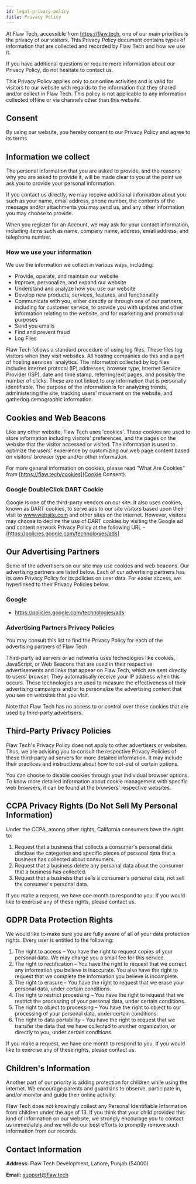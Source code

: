 ```yaml
---
id: legal-privacy-policy
title: Privacy Policy
---
```


At Flaw Tech, accessible from https://flaw.tech, one of our main priorities is the privacy of our visitors. This Privacy Policy document contains types of information that are collected and recorded by Flaw Tech and how we use it.

If you have additional questions or require more information about our Privacy Policy, do not hesitate to contact us.

This Privacy Policy applies only to our online activities and is valid for visitors to our website with regards to the information that they shared and/or collect in Flaw Tech. This policy is not applicable to any information collected offline or via channels other than this website. 

## Consent
By using our website, you hereby consent to our Privacy Policy and agree to its terms.

## Information we collect
The personal information that you are asked to provide, and the reasons why you are asked to provide it, will be made clear to you at the point we ask you to provide your personal information.

If you contact us directly, we may receive additional information about you such as your name, email address, phone number, the contents of the message and/or attachments you may send us, and any other information you may choose to provide.

When you register for an Account, we may ask for your contact information, including items such as name, company name, address, email address, and telephone number.

### How we use your information
We use the information we collect in various ways, including:

- Provide, operate, and maintain our website
- Improve, personalize, and expand our website
- Understand and analyze how you use our website
- Develop new products, services, features, and functionality
- Communicate with you, either directly or through one of our partners, including for customer service, to provide you with updates and other information relating to the website, and for marketing and promotional purposes
- Send you emails
- Find and prevent fraud
- Log Files

Flaw Tech follows a standard procedure of using log files. These files log visitors when they visit websites. All hosting companies do this and a part of hosting services' analytics. The information collected by log files includes internet protocol (IP) addresses, browser type, Internet Service Provider (ISP), date and time stamp, referring/exit pages, and possibly the number of clicks. These are not linked to any information that is personally identifiable. The purpose of the information is for analyzing trends, administering the site, tracking users' movement on the website, and gathering demographic information.

## Cookies and Web Beacons
Like any other website, Flaw Tech uses 'cookies'. These cookies are used to store information including visitors' preferences, and the pages on the website that the visitor accessed or visited. The information is used to optimize the users' experience by customizing our web page content based on visitors' browser type and/or other information.

For more general information on cookies, please read "What Are Cookies" from [https://flaw.tech/cookies](Cookie Consent).

### Google DoubleClick DART Cookie
Google is one of the third-party vendors on our site. It also uses cookies, known as DART cookies, to serve ads to our site visitors based upon their visit to www.website.com and other sites on the internet. However, visitors may choose to decline the use of DART cookies by visiting the Google ad and content network Privacy Policy at the following URL – [https://policies.google.com/technologies/ads]

## Our Advertising Partners
Some of the advertisers on our site may use cookies and web beacons. Our advertising partners are listed below. Each of our advertising partners has its own Privacy Policy for its policies on user data. For easier access, we hyperlinked to their Privacy Policies below.

### Google

- https://policies.google.com/technologies/ads

### Advertising Partners Privacy Policies
You may consult this list to find the Privacy Policy for each of the advertising partners of Flaw Tech.

Third-party ad servers or ad networks uses technologies like cookies, JavaScript, or Web Beacons that are used in their respective advertisements and links that appear on Flaw Tech, which are sent directly to users' browser. They automatically receive your IP address when this occurs. These technologies are used to measure the effectiveness of their advertising campaigns and/or to personalize the advertising content that you see on websites that you visit.

Note that Flaw Tech has no access to or control over these cookies that are used by third-party advertisers.

## Third-Party Privacy Policies
Flaw Tech's Privacy Policy does not apply to other advertisers or websites. Thus, we are advising you to consult the respective Privacy Policies of these third-party ad servers for more detailed information. It may include their practices and instructions about how to opt-out of certain options.

You can choose to disable cookies through your individual browser options. To know more detailed information about cookie management with specific web browsers, it can be found at the browsers' respective websites.

## CCPA Privacy Rights (Do Not Sell My Personal Information)
Under the CCPA, among other rights, California consumers have the right to:

1. Request that a business that collects a consumer's personal data disclose the categories and specific pieces of personal data that a business has collected about consumers.
2. Request that a business delete any personal data about the consumer that a business has collected.
3. Request that a business that sells a consumer's personal data, not sell the consumer's personal data.

If you make a request, we have one month to respond to you. If you would like to exercise any of these rights, please contact us.

## GDPR Data Protection Rights
We would like to make sure you are fully aware of all of your data protection rights. Every user is entitled to the following:

1. The right to access – You have the right to request copies of your personal data. We may charge you a small fee for this service.
2. The right to rectification – You have the right to request that we correct any information you believe is inaccurate. You also have the right to request that we complete the information you believe is incomplete.
3. The right to erasure – You have the right to request that we erase your personal data, under certain conditions.
4. The right to restrict processing – You have the right to request that we restrict the processing of your personal data, under certain conditions.
5. The right to object to processing – You have the right to object to our processing of your personal data, under certain conditions.
6. The right to data portability – You have the right to request that we transfer the data that we have collected to another organization, or directly to you, under certain conditions.

If you make a request, we have one month to respond to you. If you would like to exercise any of these rights, please contact us.

## Children's Information
Another part of our priority is adding protection for children while using the internet. We encourage parents and guardians to observe, participate in, and/or monitor and guide their online activity.

Flaw Tech does not knowingly collect any Personal Identifiable Information from children under the age of 13. If you think that your child provided this kind of information on our website, we strongly encourage you to contact us immediately and we will do our best efforts to promptly remove such information from our records.

## Contact Information
**Address:** Flaw Tech Development, Lahore, Punjab (54000)

**Email:** support@flaw.tech